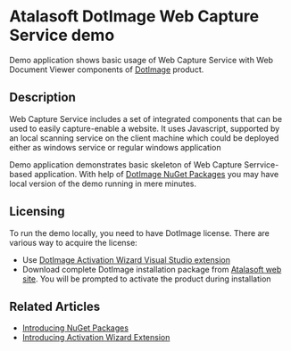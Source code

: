 # Atalasoft DotImage Web Capture Service demo
Demo application shows basic usage of Web Capture Service with Web Document Viewer components of [DotImage](https://www.atalasoft.com/Products/DotImage) product.

## Description

Web Capture Service includes a set of integrated components that can be used to easily capture-enable a website. It uses Javascript, supported by an local scanning service on the client machine which could be deployed either as windows service or regular windows application

Demo application demonstrates basic skeleton of Web Capture Serrvice-based application. With help of [DotImage NuGet Packages](https://www.nuget.org/profiles/Atalasoft) you may have local version of the demo running in mere minutes.

## Licensing
To run the demo locally, you need to have DotImage license. There are various way to acquire the license:

 - Use [DotImage Activation Wizard Visual Studio extension](https://visualstudiogallery.msdn.microsoft.com/88ff07c9-fe68-48bd-bfdc-3fbc8a0ec1db)
 - Download complete DotImage installation package from [Atalasoft web site](https://atalasoft.com). You will be prompted to activate the product during installation

## Related Articles

 - [Introducing NuGet Packages](http://atalasoft.github.io/2016/05/03/introducing-nuget/)
 - [Introducing Activation Wizard Extension](http://atalasoft.github.io/2016/05/14/introducing-activation-wizard-extension/) 
